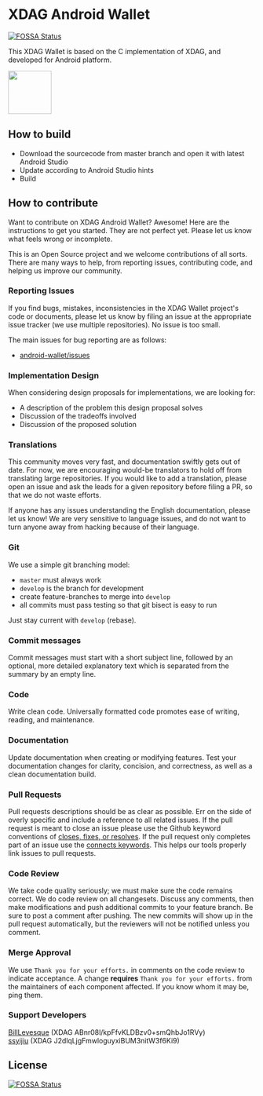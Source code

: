 # XDAG Android Wallet
[![FOSSA Status](https://app.fossa.com/api/projects/git%2Bgithub.com%2FXDagger%2Fandroid-wallet.svg?type=shield)](https://app.fossa.com/projects/git%2Bgithub.com%2FXDagger%2Fandroid-wallet?ref=badge_shield)


This XDAG Wallet is based on the C implementation of XDAG, and developed for Android platform. 

[<img src=https://play.google.com/intl/en_us/badges/images/generic/en_badge_web_generic.png height="88">](https://play.google.com/store/apps/details?id=io.xdag.xdagwallet)

## How to build 

* Download the sourcecode from master branch and open it with latest Android Studio
* Update according to Android Studio hints
* Build

## How to contribute 

Want to contribute on XDAG Android Wallet? Awesome! Here are the instructions to get you started.
They are not perfect yet. Please let us know what feels wrong or incomplete.

This is an Open Source project and we welcome contributions of all sorts.
There are many ways to help, from reporting issues, contributing code, and
helping us improve our community.

### Reporting Issues

If you find bugs, mistakes, inconsistencies in the XDAG Wallet project's code or
documents, please let us know by filing an issue at the appropriate issue
tracker (we use multiple repositories). No issue is too small.

The main issues for bug reporting are as follows: 
- [android-wallet/issues](https://github.com/XDagger/android-wallet/issues)  

### Implementation Design

When considering design proposals for implementations, we are looking for:

- A description of the problem this design proposal solves
- Discussion of the tradeoffs involved
- Discussion of the proposed solution

### Translations

This community moves very fast, and documentation swiftly gets out of date. For now, we are encouraging would-be translators to hold off from translating large repositories. If you would like to add a translation, please open an issue and ask the leads for a given repository before filing a PR, so that we do not waste efforts.

If anyone has any issues understanding the English documentation, please let us know! We are very sensitive to language issues, and do not want to turn anyone away from hacking because of their language.

### Git

We use a simple git branching model:

- `master` must always work
- `develop` is the branch for development  
- create feature-branches to merge into `develop`
- all commits must pass testing so that git bisect is easy to run

Just stay current with `develop` (rebase).

### Commit messages

Commit messages must start with a short subject line, followed by an optional,
more detailed explanatory text which is separated from the summary by an empty
line.

### Code

Write clean code. Universally formatted code promotes ease of writing, reading, and maintenance.

### Documentation

Update documentation when creating or modifying features. Test your documentation changes for clarity, concision, and correctness, as well as a clean documentation build.

### Pull Requests

Pull requests descriptions should be as clear as possible. Err on the side of overly specific and include a reference to all related issues. If the pull request is meant to close an issue please use the Github keyword conventions of [closes, fixes, or resolves]( https://help.github.com/articles/closing-issues-via-commit-messages/). If the pull request only completes part of an issue use the [connects keywords]( https://github.com/waffleio/waffle.io/wiki/FAQs#prs-connect-keywords). This helps our tools properly link issues to pull requests. 

### Code Review

We take code quality seriously; we must make sure the code remains correct. We do code review on all changesets. Discuss any comments, then make modifications and push additional commits to your feature branch. Be sure to post a comment after pushing. The new commits will show up in the pull request automatically, but the reviewers will not be notified unless you comment.

### Merge Approval

We use `Thank you for your efforts.` in comments on the code review to indicate acceptance. A change **requires** `Thank you for your efforts.` from the maintainers of each component affected. If you know whom it may be, ping them. 

### Support Developers  

[BillLevesque](https://github.com/amazingMan2017) (XDAG ABnr08l/kpFfvKLDBzv0+smQhbJo1RVy)   
[ssyijiu](https://github.com/ssyijiu) (XDAG J2dlqLjgFmwloguyxiBUM3nitW3f6Ki9)  


## License
[![FOSSA Status](https://app.fossa.com/api/projects/git%2Bgithub.com%2FXDagger%2Fandroid-wallet.svg?type=large)](https://app.fossa.com/projects/git%2Bgithub.com%2FXDagger%2Fandroid-wallet?ref=badge_large)